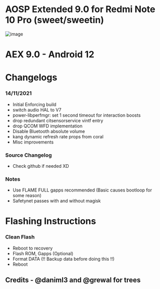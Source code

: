 # AOSP Extended 9.0 for Redmi Note 10 Pro (sweet/sweetin)
![image](https://user-images.githubusercontent.com/30686963/129477746-a2cd3481-3e00-4fa9-8603-d53234c29926.png)

# AEX 9.0 - Android 12
# Changelogs
### 14/11/2021
- Initial Enforcing build
- switch audio HAL to V7
- power-libperfmgr: set 1 second timeout for interaction boosts
- drop redundant citsensorservice vintf entry
- drop QCOM WFD implementation 
- Disable Bluetooth absolute volume 
- kang dynamic refresh rate props from coral 
- Misc improvements

### Source Changelog
- Check github if needed XD

### Notes
- Use FLAME FULL gapps recommended (Basic causes bootloop for some reason)
- Safetynet passes with and without magisk

# Flashing Instructions
### Clean Flash
- Reboot to recovery
- Flash ROM, Gapps (Optional)
- Format DATA (!! Backup data before doing this !!)
- Reboot

## Credits - @daniml3 and @grewal for trees
